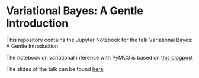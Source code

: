 # Variational Bayes: A Gentle Introduction

This repository contains the Jupyter Notebook for the talk Variational Bayes: A Gentle Introduction

The notebook on variational inference with PyMC3 is based on [this blogpost](https://alexioannides.com/2018/11/07/bayesian-regression-in-pymc3-using-mcmc-variational-inference/#model-inference-using-variational-inference-mini-batch-advi)

The slides of the talk can be found [here](https://www.slideshare.net/FlavioMorelli1/variational-bayes-a-gentle-introduction)


